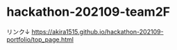 # hackathon-202109-team2F
リンク↓
https://akira1515.github.io/hackathon-202109-portfolio/top_page.html
